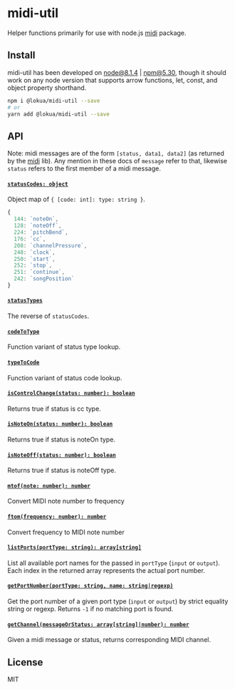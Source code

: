 # midi-util

Helper functions primarily for use with node.js [midi][midi] package.

## Install

midi-util has been developed on node@8.1.4 | npm@5.30, though it should work on any node version
that supports arrow functions, let, const, and object property shorthand.

```sh
npm i @lokua/midi-util --save
# or
yarn add @lokua/midi-util --save
```

## API

Note: midi messages are of the form `[status, data1, data2]` (as returned by the [midi][midi] lib).
Any mention in these docs of `message` refer to that,
likewise `status` refers to the first member of a midi message.

#### [`statusCodes: object`](#statusCodes)

Object map of `{ [code: int]: type: string }`.

```js
{
  144: `noteOn`,
  128: `noteOff`,
  224: `pitchBend`,
  176: `cc`,
  208: `channelPressure`,
  248: `clock`,
  250: `start`,
  252: `stop`,
  251: `continue`,
  242: `songPosition`
}
```

#### [`statusTypes`](#statusTypes)

The reverse of `statusCodes`.

#### [`codeToType`](#codeToType)

Function variant of status type lookup.

#### [`typeToCode`](#typeToCode)

Function variant of status code lookup.

#### [`isControlChange(status: number): boolean`](#isControlChange)

Returns true if status is cc type.

#### [`isNoteOn(status: number): boolean`](#isNoteOn)

Returns true if status is noteOn type.

#### [`isNoteOff(status: number): boolean`](#isNoteOff)

Returns true if status is noteOff type.

#### [`mtof(note: number): number`](#mtof)

Convert MIDI note number to frequency

#### [`ftom(frequency: number): number`](#mtof)

Convert frequency to MIDI note number

#### [`listPorts(portType: string): array[string]`](#listPorts)

List all available port names for the passed in `portType` (`input` or `output`).
Each index in the returned array represents the actual port number.

#### [`getPortNumber(portType: string, name: string|regexp)`](#getPortNumber)

Get the port number of a given port type (`input` or `output`) by strict equality string or regexp.
Returns `-1` if no matching port is found.

#### [`getChannel(messageOrStatus: array[string]|number): number`](#getChannel)

Given a midi message or status, returns corresponding MIDI channel.

## License
MIT

[midi]: https://github.com/justinlatimer/node-midi
